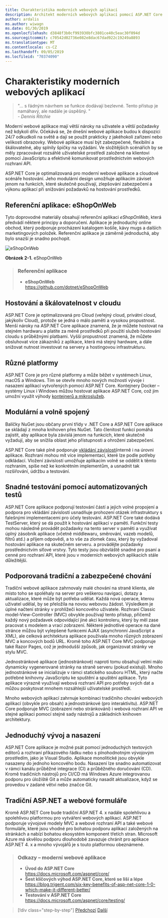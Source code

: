 ```yaml
---
title: Charakteristika moderních webových aplikací
description: Architekt moderních webových aplikací pomocí ASP.NET Core a Azure | Charakteristiky moderních webových aplikací
author: ardalis
ms.author: wiwagn
ms.date: 01/30/2019
ms.openlocfilehash: d3848f3b0cf993930bfc3801ce40c5eac30f094d
ms.sourcegitcommit: c70542d02736e082e8dac67dad922c19249a8893
ms.translationtype: MT
ms.contentlocale: cs-CZ
ms.lasthandoff: 09/05/2019
ms.locfileid: "70374090"
---
```

# <a name="characteristics-of-modern-web-applications"></a>Charakteristiky moderních webových aplikací

> "… s řádným návrhem se funkce dodávají bezlevné. Tento přístup je namáhavý, ale nadále je úspěšný. "  
> _\- Dennis Ritchie_

Moderní webové aplikace mají větší nároky na uživatele a větší požadavky než kdykoli dřív. Očekává se, že dnešní webové aplikace budou k dispozici 24/7 odkudkoli na světě a dají se použít prakticky z jakéhokoli zařízení nebo velikosti obrazovky. Webové aplikace musí být zabezpečené, flexibilní a škálovatelné, aby splnily špičky na vyžádání. Ve složitějších scénářích by se měly zpracovávat rozsáhlé uživatelské prostředí založené na klientovi pomocí JavaScriptu a efektivně komunikovat prostřednictvím webových rozhraní API.

ASP.NET Core je optimalizovaná pro moderní webové aplikace a cloudové scénáře hostování. Jeho modulární design umožňuje aplikacím záviset jenom na funkcích, které skutečně používají, zlepšování zabezpečení a výkonu aplikací při snižování požadavků na hostování prostředků.

## <a name="reference-application-eshoponweb"></a>Referenční aplikace: eShopOnWeb

Tyto doprovodné materiály obsahují referenční aplikaci _eShopOnWeb_, která předvádí některé principy a doporučení. Aplikace je jednoduchý online obchod, který podporuje procházení katalogem košile, kávy mugs a dalších marketingových položek. Referenční aplikace je záměrně jednoduchá, aby bylo snazší je snadno pochopit.

![eShopOnWeb](./media/image2-1.png)

**Obrázek 2-1.** eShopOnWeb

> ### <a name="reference-application"></a>Referenční aplikace
>
> - **eShopOnWeb**  
>   <https://github.com/dotnet/eShopOnWeb>

## <a name="cloud-hosted-and-scalable"></a>Hostování a škálovatelnost v cloudu

ASP.NET Core je optimalizovaná pro Cloud (veřejný cloud, privátní cloud, jakýkoliv Cloud), protože se jedná o málo paměti a vysokou propustnost. Menší nároky na ASP.NET Core aplikace znamená, že je můžete hostovat na stejném hardwaru a platíte za méně prostředků při použití služeb hostování cloudu s průběžnými platbami. Vyšší propustnost znamená, že můžete obsluhovat více zákazníků z aplikace, která má stejný hardware, a dále snižovat nutnost investovat na servery a hostingovou infrastrukturu.

## <a name="cross-platform"></a>Různé platformy

ASP.NET Core je pro různé platformy a může běžet v systémech Linux, macOS a Windows. Tím se otevře mnoho nových možností vývoje i nasazení aplikací vytvořených pomocí ASP.NET Core. Kontejnery Docker – systémy Linux i Windows můžou hostovat aplikace ASP.NET Core, což jim umožní využít výhody [kontejnerů a mikroslužeb](../microservices/index.md).

## <a name="modular-and-loosely-coupled"></a>Modulární a volně spojený

Balíčky NuGet jsou občany první třídy v .NET Core a ASP.NET Core aplikace se skládají z mnoha knihoven přes NuGet. Tato členitost funkcí pomáhá zajistit, aby aplikace byla závislá jenom na funkcích, které skutečně vyžadují, aby se snížila oblast jeho přístupnosti a ohrožení zabezpečení.

ASP.NET Core také plně podporuje [vkládání závislostí](https://deviq.com/dependency-injection/)interně i na úrovni aplikace. Rozhraní mohou mít více implementací, které lze podle potřeby odkládací. Vložení závislostí umožňuje aplikacím volně se oddělit k těmto rozhraním, spíše než ke konkrétním implementům, a usnadnit tak rozšiřování, údržbu a testování.

## <a name="easily-tested-with-automated-tests"></a>Snadné testování pomocí automatizovaných testů

ASP.NET Core aplikace podporují testování částí a jejich volné propojení a podpora pro vkládání závislostí usnadňuje prohození otázek infrastruktury s falešnými implementacemi pro účely testování. ASP.NET Core také dodává TestServer, který se dá použít k hostování aplikací v paměti. Funkční testy mohou následně provádět požadavky na tento server v paměti a využívat úplný zásobník aplikace (včetně middlewaru, směrování, vazeb modelů, filtrů atd.) a příjem odpovědi, a to vše za zlomek času, který by vyžadoval hostování aplikace na skutečném serveru. a provádějte požadavky prostřednictvím síťové vrstvy. Tyto testy jsou obzvláště snadné pro psaní a cenné pro rozhraní API, které jsou v moderních webových aplikacích stále důležitější.

## <a name="traditional-and-spa-behaviors-supported"></a>Podporovaná tradiční a zabezpečené chování

Tradiční webové aplikace zahrnovaly malé chování na straně klienta, ale místo toho se spoléhaly na server pro veškerou navigaci, dotazy a aktualizace, které může být potřeba udělat. Každá nová operace, kterou uživatel udělal, by se přeložila na novou webovou žádost. Výsledkem je úplné načtení stránky v prohlížeči koncového uživatele. Rozhraní Classic model-View-Controller (MVC) obvykle používají tento přístup, přičemž každý nový požadavek odpovídající jiné akci kontroleru, který by měl zase pracovat s modelem a vrací zobrazení. Některé jednotlivé operace na dané stránce můžou být vylepšené funkcemi AJAX (asynchronní JavaScript a XML), ale celková architektura aplikace používala mnoho různých zobrazení MVC a koncových bodů URL. Kromě toho ASP.NET Core MVC podporuje také Razor Pages, což je jednodušší způsob, jak organizovat stránky ve stylu MVC.

Jednostránkové aplikace (jednostránkové) naproti tomu obsahují velmi málo dynamicky vygenerované stránky na straně serveru (pokud existují). Mnoho jednostránkové se inicializuje v rámci statického souboru HTML, který načte potřebné knihovny JavaScriptu ke spuštění a spuštění aplikace. Tyto aplikace výrazně využívají webová rozhraní API pro potřeby svých dat a můžou poskytovat mnohem rozsáhlejší uživatelské prostředí.

Mnoho webových aplikací zahrnuje kombinaci tradičního chování webových aplikací (obvykle pro obsah) a jednostránkové (pro interaktivitu). ASP.NET Core podporuje MVC (zobrazení nebo stránkování) i webová rozhraní API ve stejné aplikaci pomocí stejné sady nástrojů a základních knihoven architektury.

## <a name="simple-development-and-deployment"></a>Jednoduchý vývoj a nasazení

ASP.NET Core aplikace je možné psát pomocí jednoduchých textových editorů a rozhraní příkazového řádku nebo s plnohodnotným vývojovým prostředím, jako je Visual Studio. Aplikace monolitické jsou obvykle nasazeny do jednoho koncového bodu. Nasazení lze snadno automatizovat v rámci kanálu průběžné integrace (CI) a průběžného doručování (CD). Kromě tradičních nástrojů pro CI/CD má Windows Azure integrovanou podporu pro úložiště Git a může automaticky nasadit aktualizace, když se provedou v zadané větvi nebo značce Git.

## <a name="traditional-aspnet-and-web-forms"></a>Tradiční ASP.NET a webové formuláře

Kromě ASP.NET Core bude tradiční ASP.NET 4. x nadále spolehlivou a spolehlivou platformou pro vytváření webových aplikací. ASP.NET podporuje vývojové modely MVC a webové rozhraní API a také webové formuláře, které jsou vhodné pro bohatou podporu aplikací založených na stránkách a nabízí bohatou ekosystém komponent třetích stran. Microsoft Azure má skvělou podporu dlouhodobě zavazuje chránit pro aplikace ASP.NET 4. x a mnoho vývojářů je s touto platformou obeznámené.

> ### <a name="references--modern-web-applications"></a>Odkazy – moderní webové aplikace
>
> - **Úvod do ASP.NET Core**  
>   <https://docs.microsoft.com/aspnet/core/>
> - **Šest klíčových výhod ASP.NET Core, které se liší a lépe**  
>   <https://blog.trigent.com/six-key-benefits-of-asp-net-core-1-0-which-make-it-different-better/>
> - **Testování v ASP.NET Core**  
>   <https://docs.microsoft.com/aspnet/core/testing/>

>[!div class="step-by-step"]
>[Předchozí](index.md)
>[Další](choose-between-traditional-web-and-single-page-apps.md)
